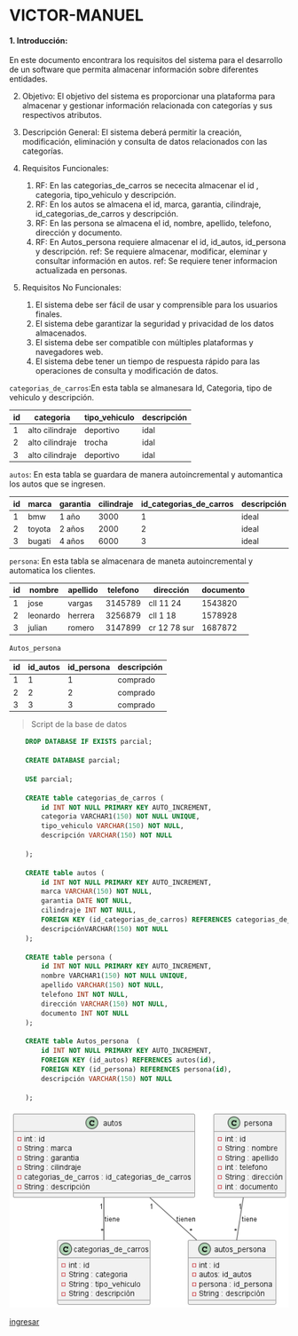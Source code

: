 # VICTOR-MANUEL

#### 1. Introducción:
   En este documento encontrara los requisitos del sistema para el desarrollo de un software que permita almacenar información sobre diferentes entidades.

2. Objetivo:
   El objetivo del sistema es proporcionar una plataforma para almacenar y gestionar información relacionada con categorías y sus respectivos atributos.

3. Descripción General:
   El sistema deberá permitir la creación, modificación, eliminación y consulta de datos relacionados con las categorías.

4. Requisitos Funcionales:

   1. RF: En las categorias_de_carros se nececita almacenar el id , categoria, tipo_vehiculo y descripción.
   2. RF: En los autos se almacena el id, marca, garantia, cilindraje, id_categorias_de_carros y descripción.
   3. RF: En las persona se almacena el id, nombre, apellido, telefono, dirección y documento.
   4. RF: En Autos_persona requiere almacenar el id, id_autos, id_persona y descripción.
   ref: Se requiere almacenar, modificar, eleminar y consultar información  en autos.
   ref: Se requiere tener informacion actualizada en personas.

5. Requisitos No Funcionales:

   1. El sistema debe ser fácil de usar y comprensible para los usuarios finales.
   2. El sistema debe garantizar la seguridad y privacidad de los datos almacenados.
   3. El sistema debe ser compatible con múltiples plataformas y navegadores web.
   4. El sistema debe tener un tiempo de respuesta rápido para las operaciones de consulta y modificación de  datos.

`categorias_de_carros`:En esta tabla se almanesara Id, Categoria, tipo de vehiculo y descripción.

| id | categoria         | tipo_vehiculo | descripción |
|----|-------------------|---------------|-------------|
| 1  | alto cilindraje   |deportivo      | idal        |
| 2  | alto cilindraje   |trocha         |idal         |
| 3  | alto cilindraje   |deportivo      |idal         |


`autos`: En esta tabla se guardara de manera autoincremental y automantica los autos que se ingresen.

| id | marca         | garantia | cilindraje | id_categorias_de_carros | descripción|
|----|---------------|----------|------------|-------------------------|------------|
| 1  |    bmw        | 1 año    |3000        |  1                      | ideal      |
| 2  |   toyota      | 2 años   |2000        |  2                      | ideal      |
| 3  |   bugati      | 4 años   |6000        |  3                      | ideal      |

`persona`: En esta tabla se almacenara de maneta autoincremental y automatica los clientes.

| id | nombre        | apellido | telefono | dirección   | documento|
|----|---------------|----------|----------|-------------|----------|
| 1  |    jose       | vargas   |3145789   | cll 11 24   | 1543820  |
| 2  |  leonardo     | herrera  |3256879   | cll 1 18    | 1578928  |
| 3  |  julian       | romero   |3147899   | cr 12 78 sur| 1687872  |

`Autos_persona`

| id | id_autos | id_persona | descripción |
|----|----------|------------|-------------|
| 1  |  1       |   1        |comprado     |
| 2  |  2       |   2        |comprado     |
| 3  |  3       |   3        |comprado     |


> Script de la base de datos
```sql
    DROP DATABASE IF EXISTS parcial;

    CREATE DATABASE parcial;

    USE parcial;

    CREATE table categorias_de_carros (
        id INT NOT NULL PRIMARY KEY AUTO_INCREMENT,
        categoria VARCHAR1(150) NOT NULL UNIQUE,
        tipo_vehiculo VARCHAR(150) NOT NULL,
        descripción VARCHAR(150) NOT NULL
        
    ); 

    CREATE table autos (
        id INT NOT NULL PRIMARY KEY AUTO_INCREMENT,
        marca VARCHAR(150) NOT NULL,
        garantia DATE NOT NULL,
        cilindraje INT NOT NULL,
        FOREIGN KEY (id_categorias_de_carros) REFERENCES categorias_de_carros(id),
        descripciónVARCHAR(150) NOT NULL
    ); 

    CREATE table persona (
        id INT NOT NULL PRIMARY KEY AUTO_INCREMENT,
        nombre VARCHAR1(150) NOT NULL UNIQUE,
        apellido VARCHAR(150) NOT NULL,
        telefono INT NOT NULL,
        dirección VARCHAR(150) NOT NULL,
        documento INT NOT NULL
    ); 

    CREATE table Autos_persona  (
        id INT NOT NULL PRIMARY KEY AUTO_INCREMENT,
        FOREIGN KEY (id_autos) REFERENCES autos(id),
        FOREIGN KEY (id_persona) REFERENCES persona(id),
        descripción VARCHAR(150) NOT NULL
        
    ); 
```

![vista](jojo/base.png)

[ingresar](https://trello.com/b/epoUPRg2/parcial)